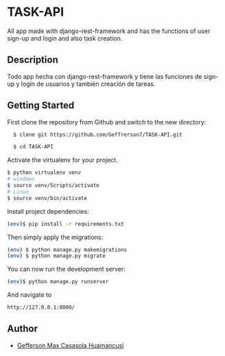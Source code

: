 # TASK-API

All app made with django-rest-framework and has the functions of user sign-up and login and also task creation.

## Description

Todo app hecha con django-rest-framework y tiene las funciones de sign-up y login de usuarios y también creación de tareas.

## Getting Started

First clone the repository from Github and switch to the new directory:
```bash
  $ clone git https://github.com/Geffrerson7/TASK-API.git
```

```bash
  $ cd TASK-API
```

Activate the virtualenv for your project.

```sh
$ python virtualenv venv
# windows
$ source venv/Scripts/activate
# Linux
$ source venv/bin/activate
```

Install project dependencies:
```sh
(env)$ pip install -r requirements.txt
```

Then simply apply the migrations:
```sh
(env) $ python manage.py makemigrations
(env) $ python manage.py migrate
```

You can now run the development server:
```sh
(env)$ python manage.py runserver
```

And navigate to
```sh
http://127.0.0.1:8000/
```

## Author

- [Gefferson Max Casasola Huamancusi](https://www.github.com/Geffrerson7)
